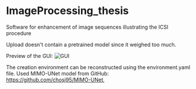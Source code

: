 # ImageProcessing_thesis
Software for enhancement of image sequences illustrating the ICSI procedure

Upload doesn't contain a pretrained model since it weighed too much. 

Preview of the GUI:
![GUI](https://user-images.githubusercontent.com/123116843/213555838-931697fa-d664-4f18-97eb-63a18d1c872b.png)

The creation environment can be reconstructed using the environment.yaml file. 
Used MIMO-UNet model from GitHub: https://github.com/chosj95/MIMO-UNet,

